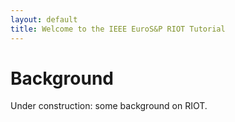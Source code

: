 ```yaml
---
layout: default
title: Welcome to the IEEE EuroS&P RIOT Tutorial
---
```


# Background

Under construction: some background on RIOT.


